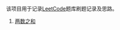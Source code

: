 该项目用于记录[LeetCode](https://leetcode-cn.com/)题库刷题记录及思路。

1. [两数之和](./src/main/java/io/gitee/pchlgang/leetcode/p1/)
